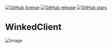 [![GitHub license](https://img.shields.io/github/license/Intramo/WinkedClient.svg)](https://github.com/Intramo/WinkedClient/blob/master/LICENSE)
[![GitHub release](https://img.shields.io/github/release/Intramo/WinkedClient.svg)](https://GitHub.com/Intramo/WinkedClient/releases/)
[![GitHub stars](https://img.shields.io/github/stars/Intramo/WinkedClient.svg)](https://GitHub.com/Intramo/WinkedClient/stargazers/)

# WinkedClient

![image](https://user-images.githubusercontent.com/78906517/210170319-e2fa2fcc-e4ba-4320-bf29-b247c90ebf3f.png)
